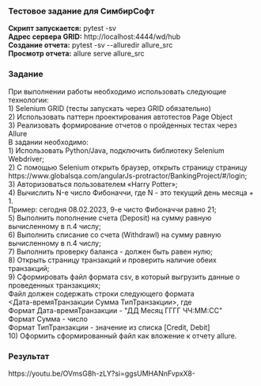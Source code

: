 <h3>Тестовое задание для СимбирСофт</h3>

<p><strong>Скрипт запускается:</strong> pytest -sv<br>
<strong>Адрес сервера GRID:</strong> http://localhost:4444/wd/hub<br>
<strong>Создание отчета:</strong> pytest -sv --alluredir allure_src<br>
<strong>Просмотр отчета:</strong> allure serve allure_src</p>

<h3>Задание</h3>
<p>При выполнении работы необходимо использовать следующие технологии: <br>
1) Selenium GRID (тесты запускать через GRID обязательно) <br>
2) Использовать паттерн проектирования автотестов Page Object <br>
3) Реализовать формирование отчетов о пройденных тестах через Allure <br>
В задании необходимо: <br>
1) Использовать Python/Java, подключить библиотеку Selenium Webdriver; <br>
2) С помощью Selenium открыть браузер, открыть страницу страницу <br>
https://www.globalsqa.com/angularJs-protractor/BankingProject/#/login; <br>
3) Авторизоваться пользователем «Harry Potter»; <br>
4) Вычислить N-е число Фибоначчи, где N - это текущий день месяца + 1. <br>
Пример: сегодня 08.02.2023, 9-е чисто Фибоначчи равно 21; <br>
5) Выполнить пополнение счета (Deposit) на сумму равную вычисленному в п.4 числу; <br>
6) Выполнить списание со счета (Withdrawl) на сумму равную вычисленному в п.4 числу; <br>
7) Выполнить проверку баланса - должен быть равен нулю; <br>
8) Открыть страницу транзакций и проверить наличие обеих транзакций; <br>
9) Сформировать файл формата csv, в который выгрузить данные о проведенных транзакциях; <br>
Файл должен содержать строки следующего формата <br>
<Дата-времяТранзакции Сумма ТипТранзакции>, где <br>
Формат Дата-времяТранзакции - "ДД Месяц ГГГГ ЧЧ:ММ:СС" <br>
Формат Сумма - число <br>
Формат ТипТранзакции - значение из списка [Credit, Debit] <br>
10) Оформить сформированный файл как вложение к отчету allure. 
</p>

<h3>Результат</h3>
<p>https://youtu.be/OVmsG8h-zLY?si=ggsUMHANnFvpxX8-</p>
